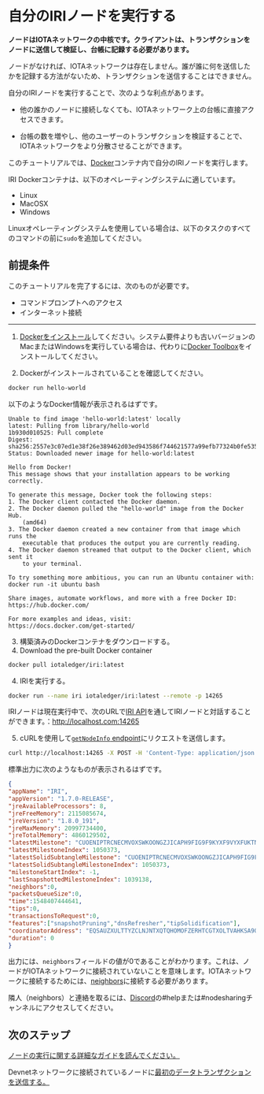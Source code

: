 # 自分のIRIノードを実行する
<!-- # Run your own IRI node -->

**ノードはIOTAネットワークの中核です。クライアントは、トランザクションをノードに送信して検証し、台帳に記録する必要があります。**
<!-- **Nodes are the core of an IOTA network. Clients must send their transactions to nodes to have them validated and recorded in the ledger.** -->

ノードがなければ、IOTAネットワークは存在しません。誰が誰に何を送信したかを記録する方法がないため、トランザクションを送信することはできません。
<!-- Without nodes, IOTA networks wouldn't exist. No one would be able to send transactions because there would be no way of recording who sent what to whom. -->

自分のIRIノードを実行することで、次のような利点があります。
<!-- By running your own IRI node, you have the following benefits: -->
* 他の誰かのノードに接続しなくても、IOTAネットワーク上の台帳に直接アクセスできます。
<!-- * You have your own direct access to a ledger on an IOTA network instead of having to connect to someone else's node -->
* 台帳の数を増やし、他のユーザーのトランザクションを検証することで、IOTAネットワークをより分散させることができます。
<!-- * You help the IOTA network to become more distributed by adding to the number of ledgers and validating other users' transactions -->

このチュートリアルでは、[Docker](https://www.docker.com/)コンテナ内で自分のIRIノードを実行します。
<!-- In this tutorial, you're going to run your own IRI node in a [Docker](https://www.docker.com/) container. -->

IRI Dockerコンテナは、以下のオペレーティングシステムに適しています。
<!-- The IRI Docker container is suitable for the following operating systems: -->
* Linux
* MacOSX
* Windows

Linuxオペレーティングシステムを使用している場合は、以下のタスクのすべてのコマンドの前に`sudo`を追加してください。
<!-- If you're using a Linux operating system, add `sudo` before all the commands in the following tasks. -->

## 前提条件
<!-- ## Prerequisites -->

このチュートリアルを完了するには、次のものが必要です。
<!-- To complete this tutorial, you need the following: -->

* コマンドプロンプトへのアクセス
* インターネット接続
<!-- * Access to a command prompt -->
<!-- * An Internet connection -->

---

1. [Dockerをインストール](https://docs.docker.com/install/#supported-platforms)してください。システム要件よりも古いバージョンのMacまたはWindowsを実行している場合は、代わりに[Docker Toolbox](https://docs.docker.com/toolbox/overview/)をインストールしてください。
<!-- 1. [Install Docker](https://docs.docker.com/install/#supported-platforms). If you're running a version of Mac or Windows that's older than the system requirements, install the [Docker toolbox](https://docs.docker.com/toolbox/overview/) instead. -->

2. Dockerがインストールされていることを確認してください。
<!-- 2. Make sure that Docker is installed -->

  ```bash
  docker run hello-world
  ```

  以下のようなDocker情報が表示されるはずです。
  <!-- You should see some Docker information like the following: -->

  ```
  Unable to find image 'hello-world:latest' locally
  latest: Pulling from library/hello-world
  1b930d010525: Pull complete
  Digest: sha256:2557e3c07ed1e38f26e389462d03ed943586f744621577a99efb77324b0fe535
  Status: Downloaded newer image for hello-world:latest

  Hello from Docker!
  This message shows that your installation appears to be working correctly.

  To generate this message, Docker took the following steps:
  1. The Docker client contacted the Docker daemon.
  2. The Docker daemon pulled the "hello-world" image from the Docker Hub.
      (amd64)
  3. The Docker daemon created a new container from that image which runs the
      executable that produces the output you are currently reading.
  4. The Docker daemon streamed that output to the Docker client, which sent it
      to your terminal.

  To try something more ambitious, you can run an Ubuntu container with:
  docker run -it ubuntu bash

  Share images, automate workflows, and more with a free Docker ID:
  https://hub.docker.com/

  For more examples and ideas, visit:
  https://docs.docker.com/get-started/
  ```

3. 構築済みのDockerコンテナをダウンロードする。
3. Download the pre-built Docker container

  ```bash
  docker pull iotaledger/iri:latest
  ```

4. IRIを実行する。
<!-- 4. Run the IRI -->

  ```bash
  docker run --name iri iotaledger/iri:latest --remote -p 14265
  ```

  IRIノードは現在実行中で、次のURLで[IRI API](root://iri/0.1/references/api-reference.md)を通してIRIノードと対話することができます。：http://localhost.com:14265
  <!-- Your IRI node is now running and you can interact with it through the [IRI API](root://iri/0.1/references/api-reference.md) at the following URL: -->
  <!-- http://localhost.com:14265 -->

5. cURLを使用して[`getNodeInfo` endpoint](root://iri/0.1/references/api-reference.md#getNodeInfo)にリクエストを送信します。
<!-- 5. Use cURL to send a request to the [`getNodeInfo` endpoint](root://iri/0.1/references/api-reference.md#getNodeInfo) -->
  ```bash
  curl http://localhost:14265 -X POST -H 'Content-Type: application/json' -H 'X-IOTA-API-Version: 1' -d '{"command": "getNodeInfo"}'
  ```

  標準出力に次のようなものが表示されるはずです。
  <!-- You should see something like the following in the output: -->
  ```json
  {
  "appName": "IRI",
  "appVersion": "1.7.0-RELEASE",
  "jreAvailableProcessors": 8,
  "jreFreeMemory": 2115085674,
  "jreVersion": "1.8.0_191",
  "jreMaxMemory": 20997734400,
  "jreTotalMemory": 4860129502,
  "latestMilestone": "CUOENIPTRCNECMVOXSWKOONGZJICAPH9FIG9F9KYXF9VYXFUKTNDCCLLWRZNUHZIGLJZFWPOVCIZA9999",
  "latestMilestoneIndex": 1050373,
  "latestSolidSubtangleMilestone": "CUOENIPTRCNECMVOXSWKOONGZJICAPH9FIG9F9KYXF9VYXFUKTNDCCLLWRZNUHZIGLJZFWPOVCIZA9999",
  "latestSolidSubtangleMilestoneIndex": 1050373,
  "milestoneStartIndex": -1,
  "lastSnapshottedMilestoneIndex": 1039138,
  "neighbors":0,
  "packetsQueueSize":0,
  "time":1548407444641,
  "tips":0,
  "transactionsToRequest":0,
  "features":["snapshotPruning","dnsRefresher","tipSolidification"],
  "coordinatorAddress": "EQSAUZXULTTYZCLNJNTXQTQHOMOFZERHTCGTXOLTVAHKSA9OGAZDEKECURBRIXIJWNPFCQIOVFVVXJVD9",
  "duration": 0
  }
  ```

出力には、`neighbors`フィールドの値が0であることがわかります。これは、ノードがIOTAネットワークに接続されていないことを意味します。IOTAネットワークに接続するためには、[neighbors](root://iri/0.1/concepts/neighbor-iri-node.md)に接続する必要があります。
<!-- You'll notice in the output that the value of the `neighbors` field is 0. This means that your node is not connected to an IOTA network. To do so, you need to connect to [neighbors](root://iri/0.1/concepts/neighbor-iri-node.md). -->

隣人（neighbors）と連絡を取るには、[Discord](https://discordapp.com/invite/fNGZXvh)の#helpまたは#nodesharingチャンネルにアクセスしてください。
<!-- For help connecting to neighbors, go to the #help or #nodesharing channel on our [Discord](https://discordapp.com/invite/fNGZXvh). -->

## 次のステップ
<!-- ## Next steps -->

[ノードの実行に関する詳細なガイドを読んでください。](root://iri/0.1/introduction/overview.md)
<!-- [Read more in-depth guides about running a node](root://iri/0.1/introduction/overview.md). -->

Devnetネットワークに接続されているノードに[最初のデータトランザクションを送信する。](../tutorials/send-a-zero-value-transaction-with-nodejs.md)
<!-- [Send your first data transaction](../tutorials/send-a-zero-value-transaction-with-nodejs.md) to a node that's connected to the Devnet network. -->
